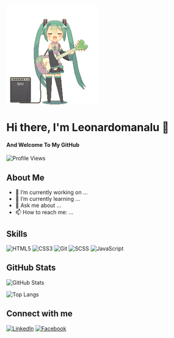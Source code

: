 ![](guitar-amp-electric-guitar.gif)
# Hi there, I'm Leonardomanalu 👋
#### And Welcome To My GitHub

![Profile Views](https://komarev.com/ghpvc/?username=your-github-username&abbreviated=true)

## About Me
- 🔭 I’m currently working on ...
- 🌱 I’m currently learning ...
- 💬 Ask me about ...
- 📫 How to reach me: ...

## Skills
![HTML5](https://img.shields.io/badge/-HTML5-E34F26?style=flat-square&logo=html5&logoColor=white)
![CSS3](https://img.shields.io/badge/-CSS3-1572B6?style=flat-square&logo=css3&logoColor=white)
![Git](https://img.shields.io/badge/-Git-F05032?style=flat-square&logo=git&logoColor=white)
![SCSS](https://img.shields.io/badge/-SCSS-CC6699?style=flat-square&logo=sass&logoColor=white)
![JavaScript](https://img.shields.io/badge/-JavaScript-F7DF1E?style=flat-square&logo=javascript&logoColor=white)


## GitHub Stats
![GitHub Stats](https://github-readme-stats.vercel.app/api?username=Inori-dokusha&show_icons=true)

![Top Langs](https://github-readme-stats.vercel.app/api/top-langs/?username=Inori-dokusha&layout=compact)

## Connect with me
[![LinkedIn](https://img.shields.io/badge/-LinkedIn-0077B5?style=flat-square&logo=linkedin&logoColor=white)](https://www.linkedin.com/in/leonardo-manalu-60172a2b8?utm_source=share&utm_campaign=share_via&utm_content=profile&utm_medium=android_app)
[![Facebook](https://img.shields.io/badge/-Facebook-1877F2?style=flat-square&logo=facebook&logoColor=white)](https://www.facebook.com/leonardomanalu30?mibextid=ZbWKwL)
